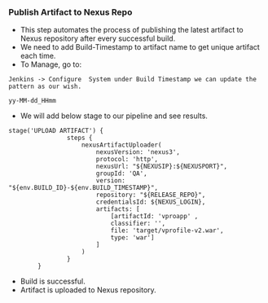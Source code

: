 ### Publish Artifact to Nexus Repo

- This step automates the process of publishing the latest artifact to Nexus repository after every successful build.
- We need to add Build-Timestamp to artifact name to get unique artifact each time.
- To Manage, go to:

`Jenkins -> Configure 
System under Build Timestamp we can update the pattern as our wish.`

`yy-MM-dd_HHmm`

- We will add below stage to our pipeline and see results.


```
stage('UPLOAD ARTIFACT') {
                steps {
                    nexusArtifactUploader(
                        nexusVersion: 'nexus3',
                        protocol: 'http',
                        nexusUrl: "${NEXUSIP}:${NEXUSPORT}",
                        groupId: 'QA',
                        version: "${env.BUILD_ID}-${env.BUILD_TIMESTAMP}",
                        repository: "${RELEASE_REPO}",
                        credentialsId: ${NEXUS_LOGIN},
                        artifacts: [
                            [artifactId: 'vproapp' ,
                            classifier: '',
                            file: 'target/vprofile-v2.war',
                            type: 'war']
                        ]
                    )
                }
        }
```

- Build is successful.
- Artifact is uploaded to Nexus repository.
